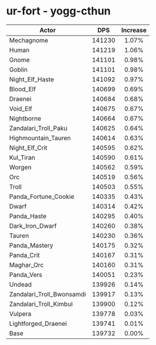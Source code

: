 # ur-fort - yogg-cthun
| Actor | DPS | Increase |
|---|:---:|:---:|
|Mechagnome|141230|1.07%|
|Human|141219|1.06%|
|Gnome|141101|0.98%|
|Goblin|141101|0.98%|
|Night_Elf_Haste|141092|0.97%|
|Blood_Elf|140699|0.69%|
|Draenei|140684|0.68%|
|Void_Elf|140675|0.67%|
|Nightborne|140664|0.67%|
|Zandalari_Troll_Paku|140625|0.64%|
|Highmountain_Tauren|140614|0.63%|
|Night_Elf_Crit|140595|0.62%|
|Kul_Tiran|140590|0.61%|
|Worgen|140562|0.59%|
|Orc|140519|0.56%|
|Troll|140503|0.55%|
|Panda_Fortune_Cookie|140335|0.43%|
|Dwarf|140314|0.42%|
|Panda_Haste|140295|0.40%|
|Dark_Iron_Dwarf|140260|0.38%|
|Tauren|140230|0.36%|
|Panda_Mastery|140175|0.32%|
|Panda_Crit|140167|0.31%|
|Maghar_Orc|140160|0.31%|
|Panda_Vers|140051|0.23%|
|Undead|139926|0.14%|
|Zandalari_Troll_Bwonsamdi|139917|0.13%|
|Zandalari_Troll_Kimbul|139900|0.12%|
|Vulpera|139778|0.03%|
|Lightforged_Draenei|139741|0.01%|
|Base|139732|0.00%|
